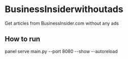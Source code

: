 # BusinessInsiderwithoutads

Get articles from BusinessInsider.com without any ads

## How to run

panel serve main.py --port 8080 --show --autoreload
